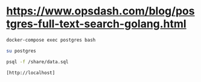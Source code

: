 # https://www.opsdash.com/blog/postgres-full-text-search-golang.html


```bash
docker-compose exec postgres bash
```

```bash
su postgres
```

```bash
psql -f /share/data.sql
```

```bash
[http://localhost]
```
